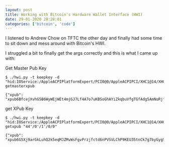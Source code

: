 ```yaml
---
layout: post
title: Working with Bitcoin's Hardware Wallet Interface (HWI)
date: 29-01-2020 20:28:01
categories: ['bitcoin', 'code']
---
```


I listened to Andrew Chow on TFTC the other day and finally had some time to sit down and mess around with Bitcoin's HWI.

I struggled a bit to finally get the args correctly and this is what I came up with:

Get Master Pub Key
```
$ ./hwi.py -t keepkey -d "hid:IOService:/AppleACPIPlatformExpert/PCI0@0/AppleACPIPCI/XHC1@14/XHC1@14000000/HS01@14100000/KeepKey@14100000/IOUSBHostInterface@0/IOUSBHostHIDDevice@14100000,0" getmasterxpub

{"xpub": "xpub6BfcejXvhG5B6WyWEjWEt4mjGJ7Lf4A7o7uKBSoGhAYiZkqbuVfgTGfAdg5AmNuRjfioEpji9N3fwbSESnPJQfJhUXt7Qg5jPpWCPA6ztuV"}
```


get XPub Key
```
$ ./hwi.py -t keepkey -d "hid:IOService:/AppleACPIPlatformExpert/PCI0@0/AppleACPIPCI/XHC1@14/XHC1@14000000/HS01@14100000/KeepKey@14100000/IOUSBHostInterface@0/IOUSBHostHIDDevice@14100000,0" getxpub "44'/0'/1'/0/0"

{"xpub": "xpub6G5Xj9arGkLuhQ2k5eqMJZMvWsFgvPrzjfctd6nPVSVLChP9KEU35tnCk7g7byGygSEjrGLxMpEc2UqDB71uSRd7SWuG1yNCVrktXVXRmFR"}
```